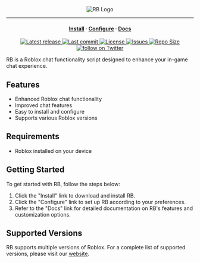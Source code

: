 <!DOCTYPE html>
<html>
<head>
    <title>RB - Roblox Chat Functionality</title>
</head>
<body>
<div align="center">
    <img src="https://www.jguru.com/wp-content/uploads/2021/07/image-134.png" alt="RB Logo">
</div>

<hr>

<h4 align="center">
    <a href="https://www.youtube.com/watch?v=EOWGmf0aeR4&pp=ygURcm9ibG94IGluc3RhbGxpb24%3D">Install</a>
    ·
    <a href="https://www.youtube.com/watch?v=aI5SXkPKwnw&t=8s&pp=ygUMNHp4MTYgcm9ibG94">Configure</a>
    ·
    <a href="https://github.com/Blood-Gang-Inc/RB">Docs</a>
</h4>

<div align="center">
    <p>
        <a href="https://github.com/Blood-Gang-Inc/RB/releases/latest">
            <img alt="Latest release" src="https://img.shields.io/github/v/release/Blood-Gang-Inc/RB?style=for-the-badge&logo=starship&color=C9CBFF&logoColor=D9E0EE&labelColor=302D41&include_prerelease&sort=semver" />
        </a>
        <a href="https://github.com/Blood-Gang-Inc/RB/pulse">
            <img alt="Last commit" src="https://img.shields.io/github/last-commit/RB?style=for-the-badge&logo=starship&color=8bd5ca&logoColor=D9E0EE&labelColor=302D41"/>
        </a>
        <a href="https://github.com/Blood-Gang-Inc/RB/blob/Roblox/LICENSE.lua">
            <img alt="License" src="https://img.shields.io/github/license/Blood-Gang-Inc/RB?style=for-the-badge&logo=starship&color=ee999f&logoColor=D9E0EE&labelColor=302D41" />
        </a>
        <a href="https://github.com/LazyVim/LazyVim/issues">
            <img alt="Issues" src="https://img.shields.io/github/issues/LazyVim/RB?style=for-the-badge&logo=bilibili&color=F5E0DC&logoColor=D9E0EE&labelColor=302D41" />
        </a>
        <a href="https://github.com/LazyVim/LazyVim">
            <img alt="Repo Size" src="https://img.shields.io/github/repo-size/RB/RB?color=%23DDB6F2&label=SIZE&logo=codesandbox&style=for-the-badge&logoColor=D9E0EE&labelColor=302D41" />
        </a>
        <a href="https://twitter.com/intent/follow?screen_name=folke">
            <img alt="follow on Twitter" src="https://img.shields.io/twitter/follow/BloodGangInc?style=for-the-badge&logo=twitter&color=8aadf3&logoColor=D9E0EE&labelColor=302D41" />
        </a>
    </p>
</div>

<p>
RB is a Roblox chat functionality script designed to enhance your in-game chat experience.
</p>

<h2>Features</h2>
<ul>
    <li>Enhanced Roblox chat functionality</li>
    <li>Improved chat features</li>
    <li>Easy to install and configure</li>
    <li>Supports various Roblox versions</li>
</ul>

<h2>Requirements</h2>
<ul>
    <li>Roblox installed on your device</li>
</ul>

<h2>Getting Started</h2>
<p>
    To get started with RB, follow the steps below:
</p>
<ol>
    <li>Click the "Install" link to download and install RB.</li>
    <li>Click the "Configure" link to set up RB according to your preferences.</li>
    <li>Refer to the "Docs" link for detailed documentation on RB's features and customization options.</li>
</ol>

<h2>Supported Versions</h2>
<p>
    RB supports multiple versions of Roblox. For a complete list of supported versions, please visit our <a href="https://4zx16.github.io/Data/">website</a>.
</p>
</body>
</html>
